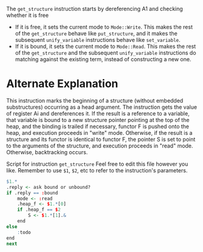 The `get_structure` instruction starts by dereferencing A1
and checking whether it is free
- If it is free, it sets the current mode to `Mode::Write`. This makes
the rest of the `get_structure` behave like `put_structure`, and it
makes the subsequent `unify_variable` instructions behave like
`set_variable`.
- If it is bound, it sets the current mode to `Mode::Read`. This makes
the rest of the `get_structure` and the subsequent `unify_variable`
instructions do matching against the existing term, instead of
constructing a new one.

# Alternate Explanation
This instruction marks the beginning of a structure (without embedded
substructures) occurring as a head argument. The instruction gets the
value of register Ai and dereferences it. If the result is a
reference to a variable, that variable is bound to a new structure
pointer pointing at the top of the heap, and the binding is trailed
if necessary, functor F is pushed onto the heap, and execution
proceeds in "write" mode. Otherwise, if the result is a structure and
its functor is identical to functor F, the pointer S is set to point
to the arguments of the structure, and execution proceeds in "read"
mode. Otherwise, backtracking occurs.

Script for instruction `get_structure`
Feel free to edit this file however you like.
Remember to use `$1`, `$2`, etc to refer to the instruction's parameters.

```r
$1.*
.reply <- ask bound or unbound?
if .reply == :bound
    mode <- :read
    .heap_f <- $1.*[0]
    if .heap_f == $2
        S <- $1.*[1].&
    end
else
    :todo
end
next
```